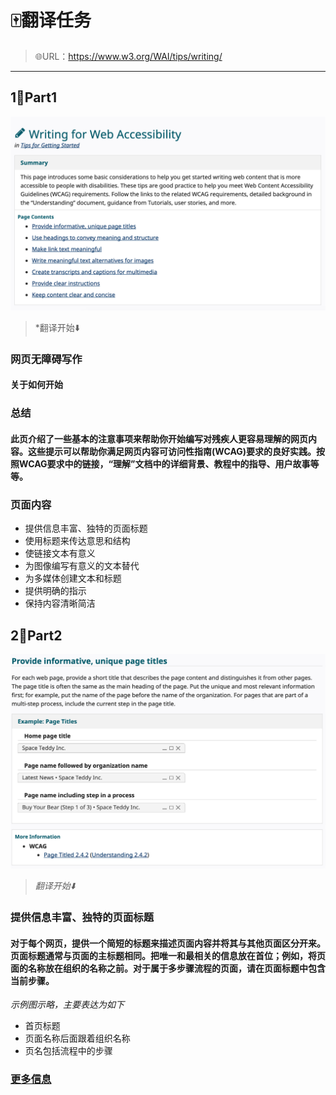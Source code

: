#  🀄️翻译任务 

> 🌐URL：https://www.w3.org/WAI/tips/writing/

---

## 1⃣️Part1 

![](/pic/t1.png)

 > *翻译开始⬇️
 
### 网页无障碍写作
#### 关于如何开始

### 总结
#### 此页介绍了一些基本的注意事项来帮助你开始编写对残疾人更容易理解的网页内容。这些提示可以帮助你满足网页内容可访问性指南(WCAG)要求的良好实践。按照WCAG要求中的链接，“理解”文档中的详细背景、教程中的指导、用户故事等等。

### 页面内容
- 提供信息丰富、独特的页面标题
- 使用标题来传达意思和结构
- 使链接文本有意义
- 为图像编写有意义的文本替代
- 为多媒体创建文本和标题
- 提供明确的指示
- 保持内容清晰简洁

## 2⃣️Part2

![](/pic/t2.png)

 > *翻译开始⬇️*

### 提供信息丰富、独特的页面标题
#### 对于每个网页，提供一个简短的标题来描述页面内容并将其与其他页面区分开来。页面标题通常与页面的主标题相同。把唯一和最相关的信息放在首位；例如，将页面的名称放在组织的名称之前。对于属于多步骤流程的页面，请在页面标题中包含当前步骤。

 *示例图示略，主要表达为如下*

- 首页标题
- 页面名称后面跟着组织名称 
- 页名包括流程中的步骤 

### [更多信息](https://www.w3.org/WAI/WCAG21/quickref/#page-titled)
